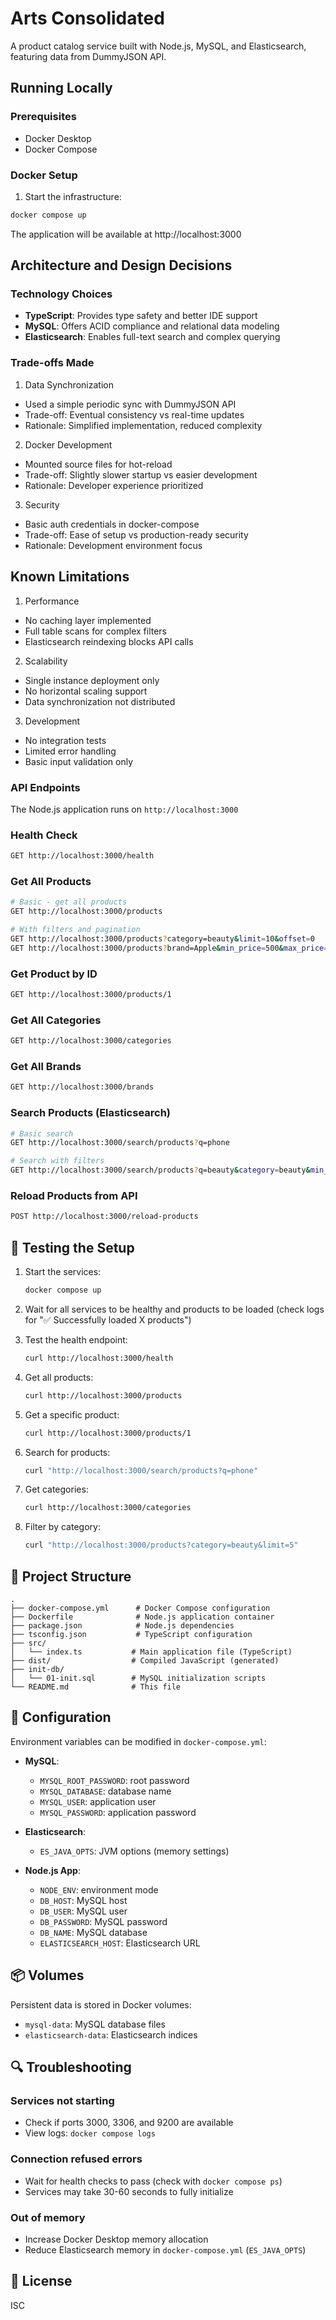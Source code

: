 # Arts Consolidated

A product catalog service built with Node.js, MySQL, and Elasticsearch, featuring data from DummyJSON API.

## Running Locally

### Prerequisites
- Docker Desktop
- Docker Compose

### Docker Setup

1. Start the infrastructure:
```bash
docker compose up
```


The application will be available at http://localhost:3000


## Architecture and Design Decisions

### Technology Choices
- **TypeScript**: Provides type safety and better IDE support
- **MySQL**: Offers ACID compliance and relational data modeling
- **Elasticsearch**: Enables full-text search and complex querying

### Trade-offs Made

1. Data Synchronization
- Used a simple periodic sync with DummyJSON API
- Trade-off: Eventual consistency vs real-time updates
- Rationale: Simplified implementation, reduced complexity

2. Docker Development
- Mounted source files for hot-reload
- Trade-off: Slightly slower startup vs easier development
- Rationale: Developer experience prioritized

3. Security
- Basic auth credentials in docker-compose
- Trade-off: Ease of setup vs production-ready security
- Rationale: Development environment focus

## Known Limitations

1. Performance
- No caching layer implemented
- Full table scans for complex filters
- Elasticsearch reindexing blocks API calls

2. Scalability
- Single instance deployment only
- No horizontal scaling support
- Data synchronization not distributed

3. Development
- No integration tests
- Limited error handling
- Basic input validation only

### API Endpoints

The Node.js application runs on `http://localhost:3000`

### Health Check
```bash
GET http://localhost:3000/health
```

### Get All Products
```bash
# Basic - get all products
GET http://localhost:3000/products

# With filters and pagination
GET http://localhost:3000/products?category=beauty&limit=10&offset=0
GET http://localhost:3000/products?brand=Apple&min_price=500&max_price=2000
```

### Get Product by ID
```bash
GET http://localhost:3000/products/1
```

### Get All Categories
```bash
GET http://localhost:3000/categories
```

### Get All Brands
```bash
GET http://localhost:3000/brands
```

### Search Products (Elasticsearch)
```bash
# Basic search
GET http://localhost:3000/search/products?q=phone

# Search with filters
GET http://localhost:3000/search/products?q=beauty&category=beauty&min_price=10&max_price=50
```

### Reload Products from API
```bash
POST http://localhost:3000/reload-products
```

## 🧪 Testing the Setup

1. Start the services:
   ```bash
   docker compose up
   ```

2. Wait for all services to be healthy and products to be loaded (check logs for "✅ Successfully loaded X products")

3. Test the health endpoint:
   ```bash
   curl http://localhost:3000/health
   ```

4. Get all products:
   ```bash
   curl http://localhost:3000/products
   ```

5. Get a specific product:
   ```bash
   curl http://localhost:3000/products/1
   ```

6. Search for products:
   ```bash
   curl "http://localhost:3000/search/products?q=phone"
   ```

7. Get categories:
   ```bash
   curl http://localhost:3000/categories
   ```

8. Filter by category:
   ```bash
   curl "http://localhost:3000/products?category=beauty&limit=5"
   ```

## 📁 Project Structure

```
.
├── docker-compose.yml      # Docker Compose configuration
├── Dockerfile              # Node.js application container
├── package.json            # Node.js dependencies
├── tsconfig.json           # TypeScript configuration
├── src/
│   └── index.ts           # Main application file (TypeScript)
├── dist/                  # Compiled JavaScript (generated)
├── init-db/
│   └── 01-init.sql        # MySQL initialization scripts
└── README.md              # This file
```


## 🔧 Configuration

Environment variables can be modified in `docker-compose.yml`:

- **MySQL**:
  - `MYSQL_ROOT_PASSWORD`: root password
  - `MYSQL_DATABASE`: database name
  - `MYSQL_USER`: application user
  - `MYSQL_PASSWORD`: application password

- **Elasticsearch**:
  - `ES_JAVA_OPTS`: JVM options (memory settings)

- **Node.js App**:
  - `NODE_ENV`: environment mode
  - `DB_HOST`: MySQL host
  - `DB_USER`: MySQL user
  - `DB_PASSWORD`: MySQL password
  - `DB_NAME`: MySQL database
  - `ELASTICSEARCH_HOST`: Elasticsearch URL

## 📦 Volumes

Persistent data is stored in Docker volumes:
- `mysql-data`: MySQL database files
- `elasticsearch-data`: Elasticsearch indices

## 🔍 Troubleshooting

### Services not starting
- Check if ports 3000, 3306, and 9200 are available
- View logs: `docker compose logs`

### Connection refused errors
- Wait for health checks to pass (check with `docker compose ps`)
- Services may take 30-60 seconds to fully initialize

### Out of memory
- Increase Docker Desktop memory allocation
- Reduce Elasticsearch memory in `docker-compose.yml` (`ES_JAVA_OPTS`)

## 📝 License

ISC

